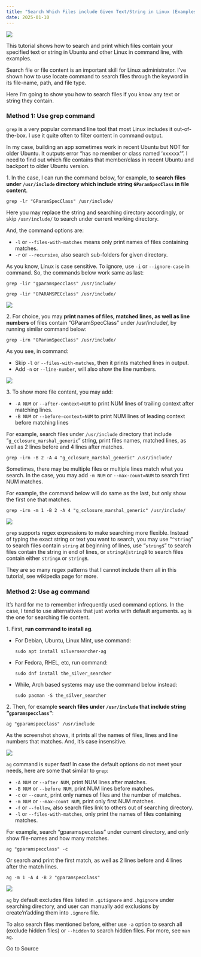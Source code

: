 ```yaml
---
title: "Search Which Files include Given Text/String in Linux (Examples)"
date: 2025-01-10
---
```


![](https://ubuntuhandbook.org/wp-content/uploads/2022/03/terminal-logo-250x250.webp)

This tutorial shows how to search and print which files contain your specified text or string in Ubuntu and other Linux in command line, with examples.

Search file or file content is an important skill for Linux administrator. I’ve shown how to use locate command to search files through the keyword in its file-name, path, and file type.

Here I’m going to show you how to search files if you know any text or string they contain.

### Method 1: Use grep command

`grep` is a very popular command line tool that most Linux includes it out-of-the-box. I use it quite often to filter content in command output.

In my case, building an app sometimes work in recent Ubuntu but NOT for older Ubuntu. It outputs error “has no member or class named ‘xxxxxx'”. I need to find out which file contains that member/class in recent Ubuntu and backport to older Ubuntu version.

1\. In the case, I can run the command below, for example, to **search files under `/usr/include` directory which include string `GParamSpecClass` in file content**.

```
grep -lr "GParamSpecClass" /usr/include/
```

Here you may replace the string and searching directory accordingly, or skip `/usr/include/` to search under current working directory.

And, the command options are:

- `-l` or `--files-with-matches` means only print names of files containing matches.
- `-r` or `--recursive`, also search sub-folders for given directory.

As you know, Linux is case sensitive. To ignore, use `-i` or `--ignore-case` in command. So, the commands below work same as last:

```
grep -lir "gparamspecclass" /usr/include/
```

```
grep -lir "GPARAMSPECclass" /usr/include/
```

![](https://ubuntuhandbook.org/wp-content/uploads/2025/01/grep-listfiles-match-700x269.webp)

2\. For choice, you may **print names of files, matched lines, as well as line numbers** of files contain “GParamSpecClass” under /usr/include/, by running similar command below:

```
grep -irn "GParamSpecClass" /usr/include/
```

As you see, in command:

- Skip `-l` or `--files-with-matches`, then it prints matched lines in output.
- Add `-n` or `--line-number`, will also show the line numbers.

![](https://ubuntuhandbook.org/wp-content/uploads/2025/01/grep-listfiles-lines-700x381.webp)

3\. To show more file content, you may add:

- `-A NUM` or `--after-context=NUM` to print NUM lines of trailing context after matching lines.
- `-B NUM` or `--before-context=NUM` to print NUM lines of leading context before matching lines

For example, search files under `/usr/include` directory that include “`g_cclosure_marshal_generic`” string, print files names, matched lines, as well as 2 lines before and 4 lines after matches.

```
grep -irn -B 2 -A 4 "g_cclosure_marshal_generic" /usr/include/
```

Sometimes, there may be multiple files or multiple lines match what you search. In the case, you may add `-m NUM` or `--max-count=NUM` to search first NUM matches.

For example, the command below will do same as the last, but only show the first one that matches.

```
grep -irn -m 1 -B 2 -A 4 "g_cclosure_marshal_generic" /usr/include/
```

![](https://ubuntuhandbook.org/wp-content/uploads/2025/01/grep-beforeafter-first-700x502.webp)

`grep` supports regex expressions to make searching more flexible. Instead of typing the exact string or text you want to search, you may use “`^string`” to search files contain `string` at beginning of lines, use “`string$`” to search files contain the string in end of lines, or `stringA|stringB` to search files contain either `stringA` or `stringB`.

They are so many regex patterns that I cannot include them all in this tutorial, see wikipedia page for more.

### Method 2: Use ag command

It’s hard for me to remember infrequently used command options. In the case, I tend to use alternatives that just works with default arguments. `ag` is the one for searching file content.

1\. First, **run command to install ag**.

- For Debian, Ubuntu, Linux Mint, use command:
    
    ```
    sudo apt install silversearcher-ag
    ```
    
- For Fedora, RHEL, etc, run command:
    
    ```
    sudo dnf install the_silver_searcher
    ```
    
- While, Arch based systems may use the command below instead:
    
    ```
    sudo pacman -S the_silver_searcher
    ```
    

2\. Then, for example **search files under `/usr/include` that include string “`gparamspecclass`“**:

```
ag "gparamspecclass" /usr/include
```

As the screenshot shows, it prints all the names of files, lines and line numbers that matches. And, it’s case insensitive.

![](https://ubuntuhandbook.org/wp-content/uploads/2025/01/ag-search-700x378.webp)

`ag` command is super fast! In case the default options do not meet your needs, here are some that similar to `grep`:

- `-A NUM` or `--after NUM`, print NUM lines after matches.
- `-B NUM` or `--before NUM`, print NUM lines before matches.
- `-c` or `--count`, print only names of files and the number of matches.
- `-m NUM` or `--max-count NUM`, print only first NUM matches.
- `-f` or `--follow`, also search files link to others out of searching directory.
- `-l` or `--files-with-matches`, only print the names of files containing matches.

For example, search “gparamspecclass” under current directory, and only show file-names and how many matches.

```
ag "gparamspecclass" -c
```

Or search and print the first match, as well as 2 lines before and 4 lines after the match lines.

```
ag -m 1 -A 4 -B 2 "gparamspecclass"
```

![](https://ubuntuhandbook.org/wp-content/uploads/2025/01/ag-search-match-700x338.webp)

`ag` by default excludes files listed in `.gitignore` and `.hgignore` under searching directory, and user can manually add exclusions by create’n’adding them into `.ignore` file.

To also search files mentioned before, either use `-a` option to search all (exclude hidden files) or `--hidden` to search hidden files. For more, see `man ag`.

Go to Source
